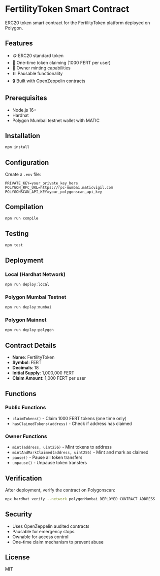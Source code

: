 # FertilityToken Smart Contract

ERC20 token smart contract for the FertilityToken platform deployed on Polygon.

## Features

- 🪙 ERC20 standard token
- 🎁 One-time token claiming (1000 FERT per user)
- 👑 Owner minting capabilities
- ⏸️ Pausable functionality
- 🔒 Built with OpenZeppelin contracts

## Prerequisites

- Node.js 16+
- Hardhat
- Polygon Mumbai testnet wallet with MATIC

## Installation

```bash
npm install
```

## Configuration

Create a `.env` file:

```env
PRIVATE_KEY=your_private_key_here
POLYGON_RPC_URL=https://rpc-mumbai.maticvigil.com
POLYGONSCAN_API_KEY=your_polygonscan_api_key
```

## Compilation

```bash
npm run compile
```

## Testing

```bash
npm test
```

## Deployment

### Local (Hardhat Network)
```bash
npm run deploy:local
```

### Polygon Mumbai Testnet
```bash
npm run deploy:mumbai
```

### Polygon Mainnet
```bash
npm run deploy:polygon
```

## Contract Details

- **Name**: FertilityToken
- **Symbol**: FERT
- **Decimals**: 18
- **Initial Supply**: 1,000,000 FERT
- **Claim Amount**: 1,000 FERT per user

## Functions

### Public Functions
- `claimTokens()` - Claim 1000 FERT tokens (one time only)
- `hasClaimedTokens(address)` - Check if address has claimed

### Owner Functions
- `mint(address, uint256)` - Mint tokens to address
- `mintAndMarkClaimed(address, uint256)` - Mint and mark as claimed
- `pause()` - Pause all token transfers
- `unpause()` - Unpause token transfers

## Verification

After deployment, verify the contract on Polygonscan:

```bash
npx hardhat verify --network polygonMumbai DEPLOYED_CONTRACT_ADDRESS
```

## Security

- Uses OpenZeppelin audited contracts
- Pausable for emergency stops
- Ownable for access control
- One-time claim mechanism to prevent abuse

## License

MIT

